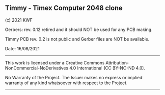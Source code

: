 Timmy - Timex Computer 2048 clone
--------------------------------------------------------------------------------

(c) 2021 KWF

Gerbers: rev. 0.12 retired and it should NOT be used for any PCB making.

Timmy PCB rev. 0.2 is not public and Gerber files are NOT be available. 

Date: 16/08/2021

--------------------------------------------------------------------------------

This work is licensed under a Creative Commons
Attribution-NonCommercial-NoDerivatives 4.0 International (CC BY-NC-ND 4.0).

No Warranty of the Project. The Issuer makes no express or implied warranty of
any kind whatsoever with respect to the Project.

--------------------------------------------------------------------------------
